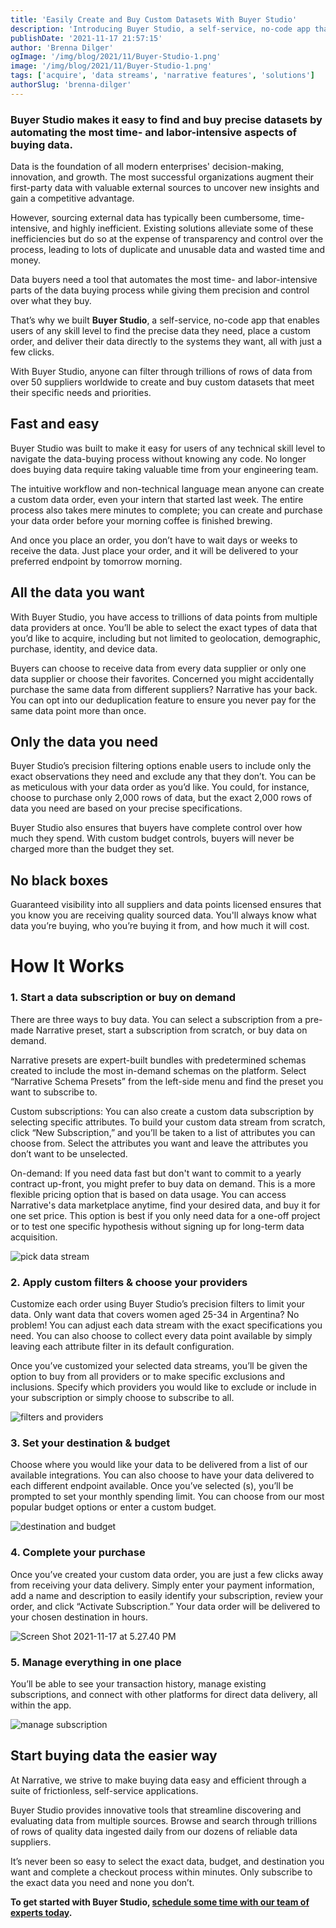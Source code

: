 ```yaml
---
title: 'Easily Create and Buy Custom Datasets With Buyer Studio'
description: 'Introducing Buyer Studio, a self-service, no-code app that enables users to find and buy the precise data they need with just a few clicks. '
publishDate: '2021-11-17 21:57:15'
author: 'Brenna Dilger'
ogImage: '/img/blog/2021/11/Buyer-Studio-1.png'
image: '/img/blog/2021/11/Buyer-Studio-1.png'
tags: ['acquire', 'data streams', 'narrative features', 'solutions']
authorSlug: 'brenna-dilger'
---
```

### Buyer Studio makes it easy to find and buy precise datasets by automating the most time- and labor-intensive aspects of buying data.

Data is the foundation of all modern enterprises' decision-making, innovation, and growth. The most successful organizations augment their first-party data with valuable external sources to uncover new insights and gain a competitive advantage.

However, sourcing external data has typically been cumbersome, time-intensive, and highly inefficient. Existing solutions alleviate some of these inefficiencies but do so at the expense of transparency and control over the process, leading to lots of duplicate and unusable data and wasted time and money.

Data buyers need a tool that automates the most time- and labor-intensive parts of the data buying process while giving them precision and control over what they buy.

That’s why we built **Buyer Studio**, a self-service, no-code app that enables users of any skill level to find the precise data they need, place a custom order, and deliver their data directly to the systems they want, all with just a few clicks.

With Buyer Studio, anyone can filter through trillions of rows of data from over 50 suppliers worldwide to create and buy custom datasets that meet their specific needs and priorities.

Fast and easy
-------------

Buyer Studio was built to make it easy for users of any technical skill level to navigate the data-buying process without knowing any code. No longer does buying data require taking valuable time from your engineering team.

The intuitive workflow and non-technical language mean anyone can create a custom data order, even your intern that started last week. The entire process also takes mere minutes to complete; you can create and purchase your data order before your morning coffee is finished brewing.

And once you place an order, you don’t have to wait days or weeks to receive the data. Just place your order, and it will be delivered to your preferred endpoint by tomorrow morning.

All the data you want
---------------------

With Buyer Studio, you have access to trillions of data points from multiple data providers at once. You’ll be able to select the exact types of data that you’d like to acquire, including but not limited to geolocation, demographic, purchase, identity, and device data.

Buyers can choose to receive data from every data supplier or only one data supplier or choose their favorites. Concerned you might accidentally purchase the same data from different suppliers? Narrative has your back. You can opt into our deduplication feature to ensure you never pay for the same data point more than once.

Only the data you need
----------------------

Buyer Studio’s precision filtering options enable users to include only the exact observations they need and exclude any that they don’t. You can be as meticulous with your data order as you’d like. You could, for instance, choose to purchase only 2,000 rows of data, but the exact 2,000 rows of data you need are based on your precise specifications.

Buyer Studio also ensures that buyers have complete control over how much they spend. With custom budget controls, buyers will never be charged more than the budget they set.

No black boxes
--------------

Guaranteed visibility into all suppliers and data points licensed ensures that you know you are receiving quality sourced data. You'll always know what data you’re buying, who you’re buying it from, and how much it will cost.

How It Works
============

### 1\. Start a data subscription or buy on demand

There are three ways to buy data. You can select a subscription from a pre-made Narrative preset, start a subscription from scratch, or buy data on demand.

Narrative presets are expert-built bundles with predetermined schemas created to include the most in-demand schemas on the platform. Select “Narrative Schema Presets” from the left-side menu and find the preset you want to subscribe to.

Custom subscriptions: You can also create a custom data subscription by selecting specific attributes. To build your custom data stream from scratch, click “New Subscription,” and you’ll be taken to a list of attributes you can choose from. Select the attributes you want and leave the attributes you don’t want to be unselected.

On-demand: If you need data fast but don't want to commit to a yearly contract up-front, you might prefer to buy data on demand. This is a more flexible pricing option that is based on data usage. You can access Narrative's data marketplace anytime, find your desired data, and buy it for one set price. This option is best if you only need data for a one-off project or to test one specific hypothesis without signing up for long-term data acquisition.

![pick data stream](https://solutions.narrative.io/hubfs/Blog/pick%20data%20stream.png)

### 2\. Apply custom filters & choose your providers

Customize each order using Buyer Studio’s precision filters to limit your data. Only want data that covers women aged 25-34 in Argentina? No problem! You can adjust each data stream with the exact specifications you need. You can also choose to collect every data point available by simply leaving each attribute filter in its default configuration.

Once you’ve customized your selected data streams, you’ll be given the option to buy from all providers or to make specific exclusions and inclusions. Specify which providers you would like to exclude or include in your subscription or simply choose to subscribe to all.

![filters and providers](https://solutions.narrative.io/hubfs/Blog/filters%20and%20providers.png)

### 3\. Set your destination & budget

Choose where you would like your data to be delivered from a list of our available integrations. You can also choose to have your data delivered to each different endpoint available. Once you’ve selected (s), you’ll be prompted to set your monthly spending limit. You can choose from our most popular budget options or enter a custom budget.

![destination and budget](https://solutions.narrative.io/hubfs/Blog/destination%20and%20budget.png)

### 4\. Complete your purchase

Once you’ve created your custom data order, you are just a few clicks away from receiving your data delivery. Simply enter your payment information, add a name and description to easily identify your subscription, review your order, and click “Activate Subscription.” Your data order will be delivered to your chosen destination in hours.

![Screen Shot 2021-11-17 at 5.27.40 PM](https://solutions.narrative.io/hubfs/Screen%20Shot%202021-11-17%20at%205.27.40%20PM.png)

### 5\. Manage everything in one place

You’ll be able to see your transaction history, manage existing subscriptions, and connect with other platforms for direct data delivery, all within the app.

![manage subscription](https://solutions.narrative.io/hubfs/Blog/manage%20subscription.png)

Start buying data the easier way
--------------------------------

At Narrative, we strive to make buying data easy and efficient through a suite of frictionless, self-service applications.

Buyer Studio provides innovative tools that streamline discovering and evaluating data from multiple sources. Browse and search through trillions of rows of quality data ingested daily from our dozens of reliable data suppliers.

It’s never been so easy to select the exact data, budget, and destination you want and complete a checkout process within minutes. Only subscribe to the exact data you need and none you don’t.

**To get started with Buyer Studio, [schedule some time with our team of experts today](https://www.narrative.io/demo).**
